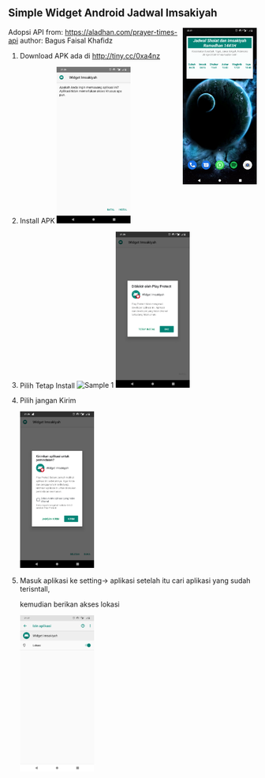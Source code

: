 ## Simple Widget Android Jadwal Imsakiyah

<img src="https://github.com/bagusfaisal24/ramadhan-ceria/blob/master/images/xx.png" width=150 align=right>

Adopsi API from: https://aladhan.com/prayer-times-api
author: Bagus Faisal Khafidz

1. Download APK ada di http://tiny.cc/0xa4nz

2. Install APK 
   <img src="https://github.com/bagusfaisal24/ramadhan-ceria/blob/master/images/1.png" width=150>

3. Pilih Tetap Install
   ![Sample 1](https://raw.githubusercontent.com/piinalpin/flask-crud/master/Image-1.PNG)
   <img src="https://github.com/bagusfaisal24/ramadhan-ceria/blob/master/images/2.png" width=150>

4. Pilih jangan Kirim

   <img src="https://github.com/bagusfaisal24/ramadhan-ceria/blob/master/images/3.png" width=150>

5. Masuk aplikasi ke setting-> aplikasi setelah itu cari aplikasi yang sudah terisntall,

   kemudian berikan akses lokasi

   <img src="https://github.com/bagusfaisal24/ramadhan-ceria/blob/master/images/4.png" width=150>

   
